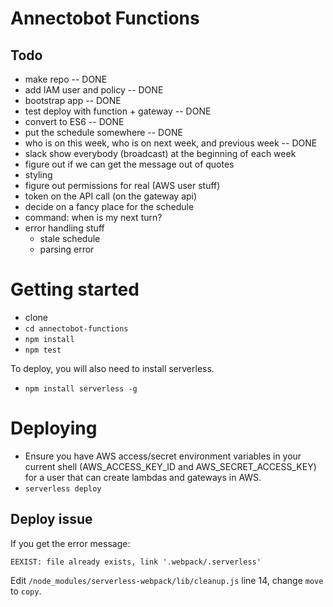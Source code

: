 # Annectobot Functions

## Todo

- make repo -- DONE
- add IAM user and policy -- DONE
- bootstrap app -- DONE
- test deploy with function + gateway -- DONE
- convert to ES6 -- DONE
- put the schedule somewhere -- DONE
- who is on this week, who is on next week, and previous week -- DONE
- slack show everybody (broadcast) at the beginning of each week
- figure out if we can get the message out of quotes
- styling
- figure out permissions for real (AWS user stuff)
- token on the API call (on the gateway api)
- decide on a fancy place for the schedule
- command: when is my next turn?
- error handling stuff
  - stale schedule
  - parsing error

# Getting started

- clone
- `cd annectobot-functions`
- `npm install`
- `npm test`

To deploy, you will also need to install serverless.

- `npm install serverless -g`

# Deploying

- Ensure you have AWS access/secret environment variables in your current shell (AWS_ACCESS_KEY_ID and AWS_SECRET_ACCESS_KEY) for a user that can create lambdas and gateways in AWS.
- `serverless deploy`

## Deploy issue

If you get the error message:

``EEXIST: file already exists, link '.webpack/.serverless'``

Edit ``/node_modules/serverless-webpack/lib/cleanup.js`` line 14, change
``move`` to ``copy``.
